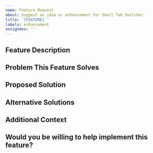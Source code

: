 ```yaml
---
name: Feature Request
about: Suggest an idea or enhancement for Smart Tab Switcher
title: '[FEATURE] '
labels: enhancement
assignees: ''
---
```


## Feature Description
<!-- A clear and concise description of the feature you'd like to see -->

## Problem This Feature Solves
<!-- Describe the problem or limitation you're facing that this feature would address -->

## Proposed Solution
<!-- Describe how you envision this feature working -->

## Alternative Solutions
<!-- Describe any alternative solutions or features you've considered -->

## Additional Context
<!-- Add any other context, screenshots, or mockups about the feature request here -->

## Would you be willing to help implement this feature?
<!-- No pressure, but it helps us know if you might want to contribute code --> 